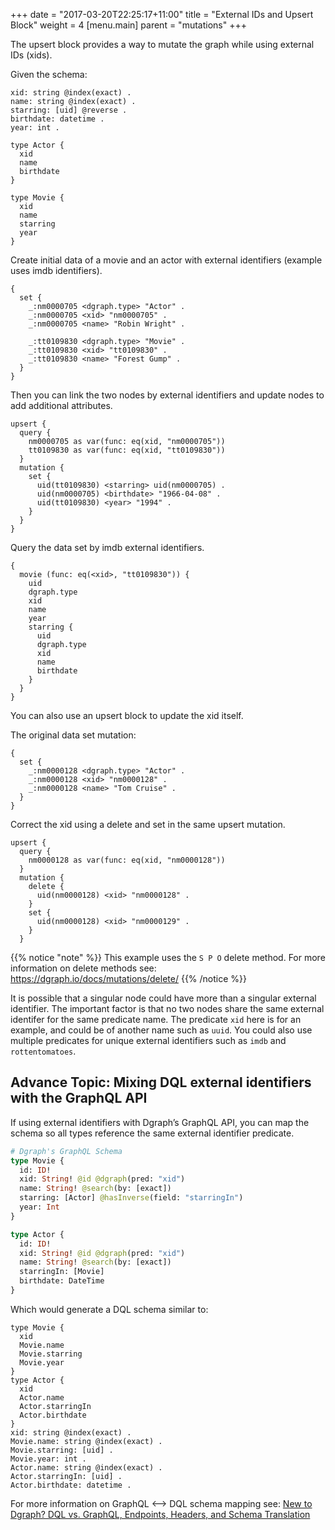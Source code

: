 +++
date = "2017-03-20T22:25:17+11:00"
title = "External IDs and Upsert Block"
weight = 4
[menu.main]
    parent = "mutations"
+++

The upsert block provides a way to mutate the graph while using external IDs (xids).

Given the schema:
```DQL
xid: string @index(exact) .
name: string @index(exact) .
starring: [uid] @reverse .
birthdate: datetime .
year: int .

type Actor {
  xid
  name
  birthdate
}

type Movie {
  xid
  name
  starring
  year
}
```

Create initial data of a movie and an actor with external identifiers (example uses imdb identifiers).
```DQL
{
  set {
    _:nm0000705 <dgraph.type> "Actor" .
    _:nm0000705 <xid> "nm0000705" .
    _:nm0000705 <name> "Robin Wright" .

    _:tt0109830 <dgraph.type> "Movie" .
    _:tt0109830 <xid> "tt0109830" .
    _:tt0109830 <name> "Forest Gump" .
  }
}
```

Then you can link the two nodes by external identifiers and update nodes to add additional attributes.
```DQL
upsert {
  query {
    nm0000705 as var(func: eq(xid, "nm0000705"))
    tt0109830 as var(func: eq(xid, "tt0109830"))
  }
  mutation {
    set {
      uid(tt0109830) <starring> uid(nm0000705) .
      uid(nm0000705) <birthdate> "1966-04-08" .
      uid(tt0109830) <year> "1994" .
    }
  }
}
```



Query the data set by imdb external identifiers.
```DQL
{
  movie (func: eq(<xid>, "tt0109830")) {
    uid
    dgraph.type
    xid
    name
    year
    starring {
      uid
      dgraph.type
      xid
      name
      birthdate
    }
  }
}
```

You can also use an upsert block to update the xid itself.

The original data set mutation:
```DQL
{
  set {
    _:nm0000128 <dgraph.type> "Actor" .
    _:nm0000128 <xid> "nm0000128" .
    _:nm0000128 <name> "Tom Cruise" .
  }
}
```

Correct the xid using a delete and set in the same upsert mutation.
```DQL
upsert {
  query {
    nm0000128 as var(func: eq(xid, "nm0000128"))
  }
  mutation {
    delete {
      uid(nm0000128) <xid> "nm0000128" .
    }
    set {
      uid(nm0000128) <xid> "nm0000129" .
    }
  }
```

{{% notice "note" %}} This example uses the `S P O` delete method. For more information on delete methods see: https://dgraph.io/docs/mutations/delete/ {{% /notice %}}

It is possible that a singular node could have more than a singular external identifier. The important factor is that no two nodes share the same external identifer for the same predicate name. The predicate `xid` here is for an example, and could be of another name such as `uuid`. You could also use multiple predicates for unique external identifiers such as `imdb` and `rottentomatoes`.

## Advance Topic: Mixing DQL external identifiers with the GraphQL API

If using external identifiers with Dgraph’s GraphQL API, you can map the schema so all types reference the same external identifier predicate.
```GraphQL
# Dgraph's GraphQL Schema
type Movie {
  id: ID!
  xid: String! @id @dgraph(pred: "xid")
  name: String! @search(by: [exact])
  starring: [Actor] @hasInverse(field: "starringIn")
  year: Int
}

type Actor {
  id: ID!
  xid: String! @id @dgraph(pred: "xid")
  name: String! @search(by: [exact])
  starringIn: [Movie]
  birthdate: DateTime
}
```

Which would generate a DQL schema similar to:
```DQL
type Movie {
  xid
  Movie.name
  Movie.starring
  Movie.year
}
type Actor {
  xid
  Actor.name
  Actor.starringIn
  Actor.birthdate
}
xid: string @index(exact) .
Movie.name: string @index(exact) .
Movie.starring: [uid] .
Movie.year: int .
Actor.name: string @index(exact) .
Actor.starringIn: [uid] .
Actor.birthdate: datetime .
```

For more information on GraphQL <--> DQL schema mapping see: [New to Dgraph? DQL vs. GraphQL, Endpoints, Headers, and Schema Translation](https://discuss.dgraph.io/t/new-to-dgraph-dql-vs-graphql-endpoints-headers-and-schema-translation/10443)
